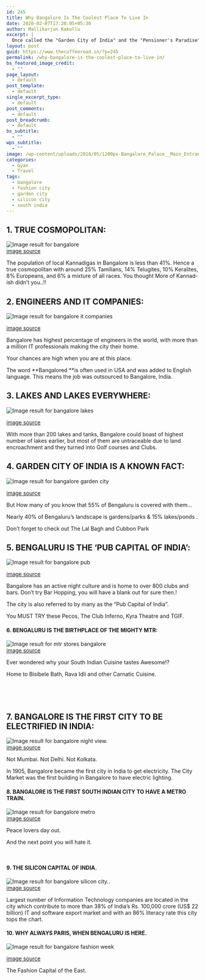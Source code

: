 ```yaml
---
id: 245
title: Why Bangalore Is The Coolest Place To Live In
date: 2020-02-07T17:20:05+05:30
author: Mallikarjun Kakollu
excerpt: |
  Once called the "Garden City of India" and the "Pensioner's Paradise", these epithets no longer apply to Bangalore, which is now a large, cosmopolitan city with diminishing green spaces and a large working population. Bangalore is the major center of India's IT industry, popularly known as the Silicon Valley of India.
layout: post
guid: https://www.thecoffeeread.in/?p=245
permalink: /why-bangalore-is-the-coolest-place-to-live-in/
bs_featured_image_credit:
  - ""
page_layout:
  - default
post_template:
  - default
single_excerpt_type:
  - default
post_comments:
  - default
post_breadcrumb:
  - default
bs_subtitle:
  - ""
wps_subtitle:
  - ""
image: /wp-content/uploads/2018/05/1200px-Bangalore_Palace__Main_Entrance.jpg
categories:
  - Gyan
  - Travel
tags:
  - bangalore
  - fashion city
  - garden city
  - silicon city
  - south india
---
```

## 1. TRUE COSMOPOLITAN:

![Image result for bangalore](https://qz.com/wp-content/uploads/2017/08/bangalore1-reuters-traffic-moves-along-a-road-in-the-southern-indian-city-of-bangalore-december-14-2005.jpg?quality=80&strip=all&w=1600)  
[image source](https://www.google.co.in/search?biw=1366&bih=588&tbs=isz%3Alt%2Cislt%3Axga&tbm=isch&sa=1&ei=BKrqWuDjD4Gl8QWwyKKgCA&q=bangalore&oq=bangalore&gs_l=psy-ab.3..0i67k1j0j0i67k1j0l2j0i67k1l2j0j0i67k1l2.1084570.1086122.0.1086323.9.5.0.4.4.0.181.559.0j4.4.0....0...1c.1.64.psy-ab..1.8.592....0.KSacgik97IE#imgrc=0LK5DfoROUur5M:)

The population of local Kannadigas in Bangalore is less than 41%. Hence a true cosmopolitan with around 25% Tamilians, 14% Telugites, 10% Keralites, 8% Europeans, and 6% a mixture of all races. You thought More of Kannad-ish didn’t you..!!

## 2. ENGINEERS AND IT COMPANIES:

![Image result for bangalore it companies](https://i.pinimg.com/originals/58/07/40/580740136119b0de87441a0574f965af.jpg) 

[image source](https://www.google.co.in/search?biw=1366&bih=588&tbs=isz%3Alt%2Cislt%3Axga&tbm=isch&sa=1&ei=Q67qWr2qO5jO8wWTj4CAAg&q=bangalore+it+companies&oq=bangalore+it+&gs_l=psy-ab.3.0.0l10.48709.49950.0.51247.4.4.0.0.0.0.222.576.0j1j2.3.0....0...1c.1.64.psy-ab..1.3.571...0i67k1.0.Bg17ZVLHXnw#imgrc=dB4qfapYrcxY9M:)

Bangalore has highest percentage of engineers in the world, with more than a million IT professionals making the city their home.

Your chances are high when you are at this place.

The word **Bangalored **is often used in USA and was added to English language. This means the job was outsourced to Bangalore, India.

## 3. LAKES AND LAKES EVERYWHERE:

![Image result for bangalore lakes](http://www.stayoo.com/blog/wp-content/uploads/2015/11/Ulsoor-Lake-Bangalore.jpg) 

[image source](https://www.google.co.in/search?biw=1366&bih=588&tbs=isz%3Alt%2Cislt%3Axga&tbm=isch&sa=1&ei=h67qWov6JIam8QWAhI84&q=bangalore+lakes&oq=bangalore+lakes&gs_l=psy-ab.3..0l8.34514.35134.0.35192.5.5.0.0.0.0.170.170.0j1.1.0....0...1c.1.64.psy-ab..4.1.168....0.ggVvdxAqEWk#imgrc=mxnLP1Vhlm-SKM:)

With more than 200 lakes and tanks, Bangalore could boast of highest number of lakes earlier, but most of them are untraceable due to land encroachment and they turned into Golf courses and Clubs.

## 4. GARDEN CITY OF INDIA IS A KNOWN FACT:

![Image result for bangalore garden city](https://t-ec.bstatic.com/images/hotel/max1024x768/293/29397098.jpg) 

[image source](https://www.google.co.in/search?biw=1366&bih=588&tbs=isz%3Alt%2Cislt%3Axga&tbm=isch&sa=1&ei=EK_qWt2MF8iY8wWF5LrgAg&q=bangalore+garden+city&oq=bangalore+garden+&gs_l=psy-ab.1.0.0l5j0i30k1j0i8i30k1l4.7834.7834.0.9220.1.1.0.0.0.0.184.184.0j1.1.0....0...1c.1.64.psy-ab..0.1.182....0.PEq4CpRP60k#imgrc=um8KWGiKg-daWM:)

But How many of you know that 55% of Bengaluru is covered with them…

Nearly 40% of Bengaluru’s landscape is gardens/parks & 15% lakes/ponds .

Don’t forget to check out The Lal Bagh and Cubbon Park

## 5. BENGALURU IS THE ‘PUB CAPITAL OF INDIA’:

![Image result for bangalore pub](https://i0.wp.com/blog.couponrani.com/wp-content/uploads/2014/09/top-10-pubs-in-bangalore.jpg) 

[image source](https://www.google.co.in/search?biw=1366&bih=588&tbs=isz%3Alt%2Cislt%3Axga&tbm=isch&sa=1&ei=Gq_qWrybOYe48QWq3JWIDQ&q=bangalore+pub&oq=bangalore+pub&gs_l=psy-ab.3..0l10.51931.52893.0.54359.4.4.0.0.0.0.188.667.0j4.4.0....0...1c.1.64.psy-ab..0.4.664...0i67k1.0.a0XgFBW_lkI#imgrc=giTSVHOTmmK4gM:)

Bangalore has an active night culture and is home to over 800 clubs and bars. Don’t try Bar Hopping, you will have a blank out for sure then.!

The city is also referred to by many as the “Pub Capital of India”.

You MUST TRY these Pecos, The Club Inferno, Kyra Theatre and TGIF.

#### 6. BENGALURU IS THE BIRTHPLACE OF THE MIGHTY MTR:

![Image result for mtr stores bangalore](http://restore-design.com/rstr/wp-content/uploads/2017/06/IMG10085.jpeg)  
[image source](https://www.google.co.in/search?biw=1366&bih=588&tbs=isz%3Alt%2Cislt%3Axga&tbm=isch&sa=1&ei=RLDqWsnpMIik8QXbmJnQCQ&q=mtr+stores+bangalore&oq=mtr+stores+bangalore&gs_l=psy-ab.3...6432.8318.0.8516.10.10.0.0.0.0.216.889.0j4j1.5.0....0...1c.1.64.psy-ab..5.1.195...0i24k1.0.evG1JmRzWZA#imgrc=vrllbMDyocy76M:)

Ever wondered why your South Indian Cuisine tastes Awesome!?

Home to Bisibele Bath, Rava Idli and other Carnatic Cuisine.

&nbsp;

&nbsp;

## 7. BANGALORE IS THE FIRST CITY TO BE ELECTRIFIED IN INDIA:

![Image result for bangalore night view.](https://i.ytimg.com/vi/wBCc_jeWpwE/maxresdefault.jpg)  
[image source](https://www.google.co.in/search?biw=1366&bih=588&tbs=isz%3Alt%2Cislt%3Axga&tbm=isch&sa=1&ei=TrDqWoSHMcW88QXjs7oQ&q=bangalore+night+view.&oq=bangalore+night+view.&gs_l=psy-ab.3..0i30k1j0i8i30k1l2.53573.60434.0.62361.15.10.1.4.5.0.187.1130.0j7.7.0....0...1c.1.64.psy-ab..3.12.1170...0j0i67k1j0i10k1.0.4LQ3_zZbtdA#imgrc=ooPnCQYizN6OdM:)

Not Mumbai. Not Delhi. Not Kolkata.

In 1905, Bangalore became the first city in India to get electricity. The City Market was the first building in Bangalore to have electric lighting.

#### 8. BANGALORE IS THE FIRST SOUTH INDIAN CITY TO HAVE A METRO TRAIN.

![Image result for bangalore metro](http://realtyplusmag.com/wp-content/uploads/2017/08/Simplex-Infrastructures-quotes-lowest-bid-for-Bannerghatta-Road-metro.jpg)  
[image source](https://www.google.co.in/search?biw=1366&bih=588&tbs=isz%3Alt%2Cislt%3Axga&tbm=isch&sa=1&ei=jrDqWpyjGoOP8wWVnrmgCw&q=bangalore+metro&oq=bangalore+m&gs_l=psy-ab.3.2.0j0i67k1j0l8.36320.37268.0.39570.4.3.1.0.0.0.183.511.0j3.3.0....0...1c.1.64.psy-ab..0.4.522...0i10i67k1.0.hDeVYgPrTKg#imgrc=rd-ehEuUq1rSlM:)

Peace lovers day out.

And the next point you will hate it.

&nbsp;

#### 9. THE SILICON CAPITAL OF INDIA.

![Image result for bangalore silicon city..](https://adamseo25.files.wordpress.com/2013/01/ub_city_bangalore.jpg)  
[image source](https://www.google.co.in/search?biw=1366&bih=588&tbs=isz%3Alt%2Cislt%3Axga&tbm=isch&sa=1&ei=t7DqWsqXD4O98QXW0rmoAQ&q=bangalore+silicon+city..&oq=bangalore+silicon+city..&gs_l=psy-ab.3..0i8i30k1l2.49375.54039.0.54644.7.7.0.0.0.0.213.1029.0j5j1.6.0....0...1c.1.64.psy-ab..1.6.1026...0j0i67k1.0.ZPKq-fw1Uys#imgrc=Bw-9ZEmoizx5_M:)

Largest number of Information Technology companies are located in the city which contribute to more than 38% of India’s Rs. 100,000 crore (US$ 22 billion) IT and software export market and with an 86% literacy rate this city tops the chart.

#### 10. WHY ALWAYS PARIS, WHEN BENGALURU IS HERE.

![Image result for bangalore fashion week](https://georgandreassuhr.files.wordpress.com/2013/05/modelsin.jpg) 

[image source](https://www.google.co.in/search?biw=1366&bih=588&tbs=isz%3Alt%2Cislt%3Axga&tbm=isch&sa=1&ei=77DqWpHaE4Sj8QWYwYugDg&q=bangalore+fashion+week&oq=bangalore+fashiob&gs_l=psy-ab.3.0.0i13k1l10.44742.45919.0.47546.7.5.0.2.2.0.214.711.0j3j1.4.0....0...1c.1.64.psy-ab..1.6.727...0.0.I1xObm9OGiU#imgrc=qObJbwg5ySahlM:)

The Fashion Capital of the East.

&nbsp;

&nbsp;

&nbsp;